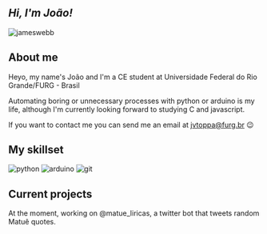 ## *Hi, I'm João!*
![jameswebb](https://user-images.githubusercontent.com/53586039/183818026-4d55e9b3-98a2-4a3a-837f-a8024b50098e.png)

## About me

Heyo, my name's João and I'm a CE student at Universidade Federal do Rio Grande/FURG - Brasil

Automating boring or unnecessary processes with python or arduino is my life, although I'm currently looking forward to studying C and javascript.

If you want to contact me you can send me an email at jvtoppa@furg.br 😉

## My skillset
![python](https://user-images.githubusercontent.com/53586039/183818584-21664c82-fbdb-4c66-96bc-e08328fdd7a0.png)      ![arduino](https://user-images.githubusercontent.com/53586039/183819426-7ca214e2-536c-44ac-867f-180393b18caa.png)     ![git](https://user-images.githubusercontent.com/53586039/183819682-8601b5a9-6bad-44d5-b6dd-69778e31d81f.png)

## Current projects

At the moment, working on @matue_liricas, a twitter bot that tweets random Matuê quotes.




